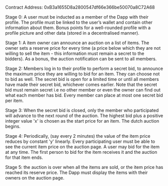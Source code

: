 Contract Address: 0xB3a1655D8a2800547df66e366be50070a8C72A68

Stage 0: A user must be inducted as a member of the Dapp with their profile. The profile must be linked to the user’s wallet and contain other information about them. Bonus points for a well-rounded profile with a profile picture and other data (stored in a decentralised manner).

Stage 1: A item owner can announce an auction on a list of items. The owner sets a reserve price for every time (a price below which they are not willing to sell the item - this information must remain a secret to the bidders). As a bonus, the auction notification can be sent to all members.

Stage 2: Members log in to their profile to perform a secret bid, to announce the maximum price they are willing to bid for an item. They can choose not to bid as well. The secret bid is open for a limited time or until all members have made their secret bid, whichever comes earlier. Note that the secret bid must remain secret i.e no other member or even the owner can find out what each member has bid. Every member can place at most one secret bid per item.

Stage 3: When the secret bid is closed, only the member who participated will advance to the next round of the auction. The highest bid plus a positive integer value 'x' is chosen as the start price for an item. The dutch auction begins.

Stage 4: Periodically, (say every 2 minutes) the value of the item price reduces by constant 'y' linearly. Every participating user must be able to see the current item price on the auction page. A user may bid for the item at any time. The first person to bid for the item receives it and the auction for that item ends.

Stage 5: the auction is over when all the items are sold, or the item price has reached its reserve price. The Dapp must display the items with their owners on the auction page.

